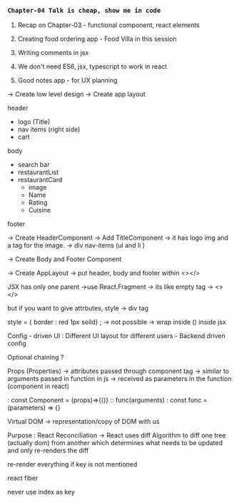 ### `Chapter-04 Talk is cheap, show me in code`

1. Recap on Chapter-03 - functional component, react elements

2. Creating food ordering app - Food Villa in this session

3. Writing comments in jsx

4. We don't need ES6, jsx, typescript to work in react

5. Good notes app - for UX planning

-> Create low level design
-> Create app layout

header

- logo (Title)
- nav items (right side)
- cart

body

- search bar
- restaurantList
- restaurantCard
  - image
  - Name
  - Rating
  - Cuisine

footer

-> Create HeaderComponent
-> Add TitleComponent -> it has logo img and a tag for the image.
-> div nav-items (ul and li )

-> Create Body and Footer Component

-> Create AppLayout -> put header, body and footer within <></>

JSX has only one parent ->use React.Fragment -> its like empty tag -> <> </>

but if you want to give attrbutes, style -> div tag

style = { border : red 1px soild} ; -> not possible -> wrap inside () inside jsx

Config - driven UI : Different UI layout for different users - Backend driven config

Optional chaining ?

Props (Properties) -> attributes passed through component tag -> similar to arguments passed in function in js -> received as parameters in the function (component in react)

<Component attributes /> : const Component = (props)=>{()} :: func(arguments) : const func = (parameters) => {}

Virtual DOM -> representation/copy of DOM with us

Purpose : React Reconciliation -> React uses diff Algorithm to diff one tree (actually dom) from another which determines what needs to be updated and only re-renders the diff

re-render everything if key is not mentioned

react fiber

never use index as key
